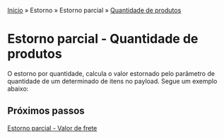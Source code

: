 [Início](/readme.md) &raquo; Estorno &raquo; Estorno parcial &raquo; [Quantidade de produtos](/purchase/product-quatity.md)
# Estorno parcial -  Quantidade de produtos
O estorno por quantidade, calcula o valor estornado pelo parâmetro de quantidade de um determinado de itens no payload.
	Segue um exemplo abaixo:

## Próximos passos

[Estorno parcial - Valor de frete](/purchase/shipping-value.md)